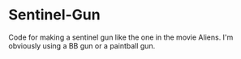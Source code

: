 # Sentinel-Gun
Code for making a sentinel gun like the one in the movie Aliens.
I'm obviously using a BB gun or a paintball gun.
